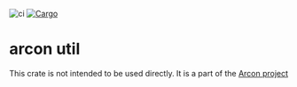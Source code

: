 ![ci](https://github.com/cda-group/arcon/workflows/ci/badge.svg)
[![Cargo](https://img.shields.io/badge/crates.io-v0.2.0-orange)](https://crates.io/crates/arcon)

# arcon util

This crate is not intended to be used directly. It is a part of the [Arcon project](https://github.com/cda-group/arcon)
